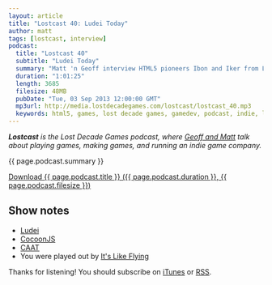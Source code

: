 ```yaml
---
layout: article
title: "Lostcast 40: Ludei Today"
author: matt
tags: [lostcast, interview]
podcast:
  title: "Lostcast 40"
  subtitle: "Ludei Today"
  summary: "Matt 'n Geoff interview HTML5 pioneers Ibon and Iker from Ludei!"
  duration: "1:01:25"
  length: 3685
  filesize: 48MB
  pubDate: "Tue, 03 Sep 2013 12:00:00 GMT"
  mp3url: http://media.lostdecadegames.com/lostcast/lostcast_40.mp3
  keywords: html5, games, lost decade games, gamedev, podcast, indie, lostcast
---
```

_**Lostcast** is the Lost Decade Games podcast, where [Geoff and Matt](/about/) talk about playing games, making games, and running an indie game company._

{{ page.podcast.summary }}

<a class="download-podcast" href="{{ page.podcast.mp3url }}">
	Download {{ page.podcast.title }} ({{ page.podcast.duration }}, {{ page.podcast.filesize }})
</a>

## Show notes

* [Ludei](http://ludei.com/)
* [CocoonJS](http://www.ludei.com/tech/cocoonjs)
* [CAAT](http://labs.hyperandroid.com/static/caat/)
* You were played out by [It's Like Flying](http://joshuamorse.bandcamp.com/track/its-like-flying)

Thanks for listening! You should subscribe on [iTunes](http://itunes.apple.com/us/podcast/lostcast/id481950724) or [RSS](http://www.lostdecadegames.com/lostcast.xml).
